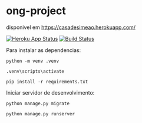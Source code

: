 # ong-project

disponivel em https://casadesimeao.herokuapp.com/


[![Heroku App Status](http://heroku-shields.herokuapp.com/casadesimeao)](https://casadesimeao.herokuapp.com)
[![Build Status](https://travis-ci.com/heltonteixeira92/ong-project.svg?branch=master)](https://travis-ci.com/heltonteixeira92/ong-project)

Para instalar as dependencias:

``python -m venv .venv``

``.venv\scripts\activate``

``pip install -r requirements.txt``

Iniciar servidor de desenvolvimento:

``python manage.py migrate``

``python manage.py runserver``